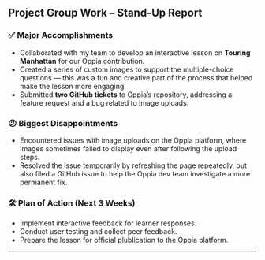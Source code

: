 ## Project Group Work – Stand-Up Report

### ✅ Major Accomplishments
- Collaborated with my team to develop an interactive lesson on **Touring Manhattan** for our Oppia contribution.
- Created a series of custom images to support the multiple-choice questions — this was a fun and creative part of the process that helped make the lesson more engaging.
- Submitted **two GitHub tickets** to Oppia’s repository, addressing a feature request and a bug related to image uploads.

### 😕 Biggest Disappointments
- Encountered issues with image uploads on the Oppia platform, where images sometimes failed to display even after following the upload steps.
- Resolved the issue temporarily by refreshing the page repeatedly, but also filed a GitHub issue to help the Oppia dev team investigate a more permanent fix.

### 🛠️ Plan of Action (Next 3 Weeks)
- Implement interactive feedback for learner responses.
- Conduct user testing and collect peer feedback.
- Prepare the lesson for official plublication to the Oppia platform.

---
